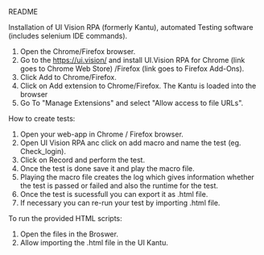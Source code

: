 README

Installation of UI Vision RPA (formerly Kantu), automated Testing software (includes selenium IDE commands).

1. Open the Chrome/Firefox browser.
2. Go to the https://ui.vision/ and install UI.Vision RPA for Chrome (link goes to Chrome Web Store) /Firefox (link goes to Firefox Add-Ons).
3. Click Add to Chrome/Firefox.
4. Click on Add extension to Chrome/Firefox. The Kantu is loaded into the browser
5. Go To "Manage Extensions" and select "Allow access to file URLs".


How to create tests:

1. Open your web-app in Chrome / Firefox browser.
2. Open UI Vision RPA anc click on add macro and name the test (eg. Check_login).
3. Click on Record and perform the test. 
4. Once the test is done save it and play the macro file.
5. Playing the macro file creates the log which gives information whether the test is passed or failed and also the runtime for the test.
6. Once the test is sucessfull you can export it as .html file.
7. If necessary you can re-run your test by importing .html file. 

To run the provided HTML scripts:
1. Open the files in the Broswer.
2. Allow importing the .html file in the UI Kantu.